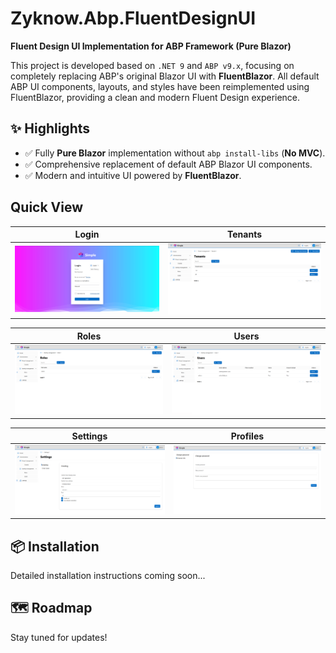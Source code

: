 # Zyknow.Abp.FluentDesignUI

**Fluent Design UI Implementation for ABP Framework (Pure Blazor)**

This project is developed based on `.NET 9` and `ABP v9.x`, focusing on completely replacing ABP's original Blazor UI with **FluentBlazor**. All default ABP UI components, layouts, and styles have been reimplemented using FluentBlazor, providing a clean and modern Fluent Design experience.

## ✨ Highlights

- ✅ Fully **Pure Blazor** implementation without `abp install-libs` (**No MVC**).
- ✅ Comprehensive replacement of default ABP Blazor UI components.
- ✅ Modern and intuitive UI powered by **FluentBlazor**.
## Quick View

| Login | Tenants |
|-------|---------|
| ![Login](docs/images/login.png) | ![Tenants](docs/images/tenants.png) |

| Roles | Users |
|-------|-------|
| ![Roles](docs/images/roles.png) | ![Users](docs/images/users.png) |

| Settings | Profiles |
|----------|----------|
| ![Settings](docs/images/settings.png) | ![Profiles](docs/images/profiles.png) |

## 📦 Installation

Detailed installation instructions coming soon...

## 🗺️ Roadmap

Stay tuned for updates!
